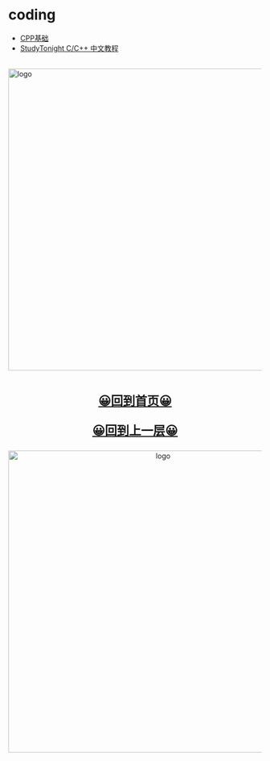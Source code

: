 # coding

-   [CPP基础](cpp_base/README.md)
-   [StudyTonight C/C++ 中文教程](c-cpp/README.md)

<br />
<img  src='/img/bjkb.PNG' width="600" alt="logo">
<br />
<br />
<div align="center">
<a href="/index.html"><p style="font-size:24px"><b>&#128512;回到首页&#128512;</b></p></a>
<a href="../index.html"><p style="font-size:24px"><b>&#128512;回到上一层&#128512;</b></p></a>
<img  src='/img/01.jpeg' width="600" alt="logo" />
</div>
<br />
<br />
